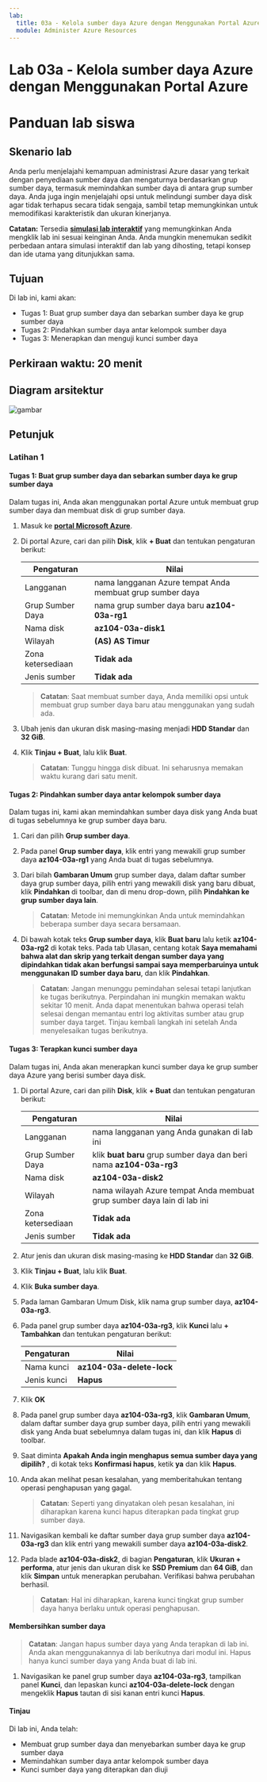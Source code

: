 ```yaml
---
lab:
  title: 03a - Kelola sumber daya Azure dengan Menggunakan Portal Azure
  module: Administer Azure Resources
---
```


# <a name="lab-03a---manage-azure-resources-by-using-the-azure-portal"></a>Lab 03a - Kelola sumber daya Azure dengan Menggunakan Portal Azure
# <a name="student-lab-manual"></a>Panduan lab siswa

## <a name="lab-scenario"></a>Skenario lab

Anda perlu menjelajahi kemampuan administrasi Azure dasar yang terkait dengan penyediaan sumber daya dan mengaturnya berdasarkan grup sumber daya, termasuk memindahkan sumber daya di antara grup sumber daya. Anda juga ingin menjelajahi opsi untuk melindungi sumber daya disk agar tidak terhapus secara tidak sengaja, sambil tetap memungkinkan untuk memodifikasi karakteristik dan ukuran kinerjanya.

**Catatan:** Tersedia **[simulasi lab interaktif](https://mslabs.cloudguides.com/guides/AZ-104%20Exam%20Guide%20-%20Microsoft%20Azure%20Administrator%20Exercise%204)** yang memungkinkan Anda mengklik lab ini sesuai keinginan Anda. Anda mungkin menemukan sedikit perbedaan antara simulasi interaktif dan lab yang dihosting, tetapi konsep dan ide utama yang ditunjukkan sama. 

## <a name="objectives"></a>Tujuan

Di lab ini, kami akan:

+ Tugas 1: Buat grup sumber daya dan sebarkan sumber daya ke grup sumber daya
+ Tugas 2: Pindahkan sumber daya antar kelompok sumber daya
+ Tugas 3: Menerapkan dan menguji kunci sumber daya

## <a name="estimated-timing-20-minutes"></a>Perkiraan waktu: 20 menit

## <a name="architecture-diagram"></a>Diagram arsitektur

![gambar](../media/lab03a.png)

## <a name="instructions"></a>Petunjuk

### <a name="exercise-1"></a>Latihan 1

#### <a name="task-1-create-resource-groups-and-deploy-resources-to-resource-groups"></a>Tugas 1: Buat grup sumber daya dan sebarkan sumber daya ke grup sumber daya

Dalam tugas ini, Anda akan menggunakan portal Azure untuk membuat grup sumber daya dan membuat disk di grup sumber daya.

1. Masuk ke [**portal Microsoft Azure**](http://portal.azure.com).

1. Di portal Azure, cari dan pilih **Disk**, klik **+ Buat** dan tentukan pengaturan berikut:

    |Pengaturan|Nilai|
    |---|---|
    |Langganan| nama langganan Azure tempat Anda membuat grup sumber daya |
    |Grup Sumber Daya| nama grup sumber daya baru **az104-03a-rg1** |
    |Nama disk| **az104-03a-disk1** |
    |Wilayah| **(AS) AS Timur** |
    |Zona ketersediaan| **Tidak ada** |
    |Jenis sumber| **Tidak ada** |

    >**Catatan**: Saat membuat sumber daya, Anda memiliki opsi untuk membuat grup sumber daya baru atau menggunakan yang sudah ada.

1. Ubah jenis dan ukuran disk masing-masing menjadi **HDD Standar** dan **32 GiB**.

1. Klik **Tinjau + Buat**, lalu klik **Buat**.

    >**Catatan**: Tunggu hingga disk dibuat. Ini seharusnya memakan waktu kurang dari satu menit.

#### <a name="task-2-move-resources-between-resource-groups"></a>Tugas 2: Pindahkan sumber daya antar kelompok sumber daya 

Dalam tugas ini, kami akan memindahkan sumber daya disk yang Anda buat di tugas sebelumnya ke grup sumber daya baru. 

1. Cari dan pilih **Grup sumber daya**. 

1. Pada panel **Grup sumber daya**, klik entri yang mewakili grup sumber daya **az104-03a-rg1** yang Anda buat di tugas sebelumnya.

1. Dari bilah **Gambaran Umum** grup sumber daya, dalam daftar sumber daya grup sumber daya, pilih entri yang mewakili disk yang baru dibuat, klik **Pindahkan** di toolbar, dan di menu drop-down, pilih **Pindahkan ke grup sumber daya lain**.

    >**Catatan**: Metode ini memungkinkan Anda untuk memindahkan beberapa sumber daya secara bersamaan. 

1. Di bawah kotak teks **Grup sumber daya**, klik **Buat baru** lalu ketik **az104-03a-rg2** di kotak teks. Pada tab Ulasan, centang kotak **Saya memahami bahwa alat dan skrip yang terkait dengan sumber daya yang dipindahkan tidak akan berfungsi sampai saya memperbaruinya untuk menggunakan ID sumber daya baru**, dan klik **Pindahkan**.

    >**Catatan**: Jangan menunggu pemindahan selesai tetapi lanjutkan ke tugas berikutnya. Perpindahan ini mungkin memakan waktu sekitar 10 menit. Anda dapat menentukan bahwa operasi telah selesai dengan memantau entri log aktivitas sumber atau grup sumber daya target. Tinjau kembali langkah ini setelah Anda menyelesaikan tugas berikutnya.

#### <a name="task-3-implement-resource-locks"></a>Tugas 3: Terapkan kunci sumber daya

Dalam tugas ini, Anda akan menerapkan kunci sumber daya ke grup sumber daya Azure yang berisi sumber daya disk.

1. Di portal Azure, cari dan pilih **Disk**, klik **+ Buat** dan tentukan pengaturan berikut:

    |Pengaturan|Nilai|
    |---|---|
    |Langganan| nama langganan yang Anda gunakan di lab ini |
    |Grup Sumber Daya| klik **buat baru** grup sumber daya dan beri nama **az104-03a-rg3** |
    |Nama disk| **az104-03a-disk2** |
    |Wilayah| nama wilayah Azure tempat Anda membuat grup sumber daya lain di lab ini |
    |Zona ketersediaan| **Tidak ada** |
    |Jenis sumber| **Tidak ada** |

1. Atur jenis dan ukuran disk masing-masing ke **HDD Standar** dan **32 GiB**.

1. Klik **Tinjau + Buat**, lalu klik **Buat**.

1. Klik **Buka sumber daya**.

1. Pada laman Gambaran Umum Disk, klik nama grup sumber daya, **az104-03a-rg3**.

1. Pada panel grup sumber daya **az104-03a-rg3**, klik **Kunci** lalu **+ Tambahkan** dan tentukan pengaturan berikut:

    |Pengaturan|Nilai|
    |---|---|
    |Nama kunci| **az104-03a-delete-lock** |
    |Jenis kunci| **Hapus** |
    
1. Klik **OK**    

1. Pada panel grup sumber daya **az104-03a-rg3**, klik **Gambaran Umum**, dalam daftar sumber daya grup sumber daya, pilih entri yang mewakili disk yang Anda buat sebelumnya dalam tugas ini, dan klik **Hapus** di toolbar. 

1. Saat diminta **Apakah Anda ingin menghapus semua sumber daya yang dipilih?** , di kotak teks **Konfirmasi hapus**, ketik **ya** dan klik **Hapus**.

1. Anda akan melihat pesan kesalahan, yang memberitahukan tentang operasi penghapusan yang gagal. 

    >**Catatan**: Seperti yang dinyatakan oleh pesan kesalahan, ini diharapkan karena kunci hapus diterapkan pada tingkat grup sumber daya.

1. Navigasikan kembali ke daftar sumber daya grup sumber daya **az104-03a-rg3** dan klik entri yang mewakili sumber daya **az104-03a-disk2**. 

1. Pada blade **az104-03a-disk2**, di bagian **Pengaturan**, klik **Ukuran + performa**, atur jenis dan ukuran disk ke **SSD Premium** dan **64 GiB**, dan klik **Simpan** untuk menerapkan perubahan. Verifikasi bahwa perubahan berhasil.

    >**Catatan**: Hal ini diharapkan, karena kunci tingkat grup sumber daya hanya berlaku untuk operasi penghapusan. 

#### <a name="clean-up-resources"></a>Membersihkan sumber daya

   >**Catatan**: Jangan hapus sumber daya yang Anda terapkan di lab ini. Anda akan menggunakannya di lab berikutnya dari modul ini. Hapus hanya kunci sumber daya yang Anda buat di lab ini.

1. Navigasikan ke panel grup sumber daya **az104-03a-rg3**, tampilkan panel **Kunci**, dan lepaskan kunci **az104-03a-delete-lock** dengan mengeklik **Hapus** tautan di sisi kanan entri kunci **Hapus**.

#### <a name="review"></a>Tinjau

Di lab ini, Anda telah:

- Membuat grup sumber daya dan menyebarkan sumber daya ke grup sumber daya
- Memindahkan sumber daya antar kelompok sumber daya
- Kunci sumber daya yang diterapkan dan diuji
